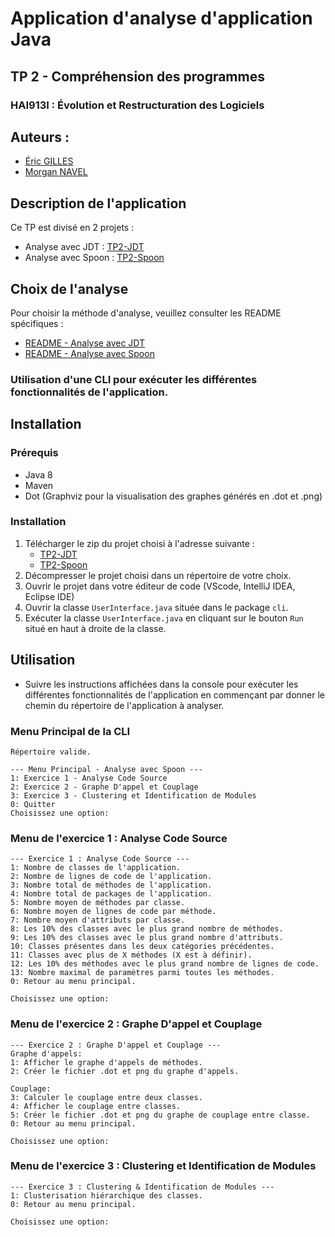 # Application d'analyse d'application Java

## TP 2 - Compréhension des programmes

### HAI913I : Évolution et Restructuration des Logiciels

## Auteurs :

- [Éric GILLES](https://github.com/eric-gilles)
- [Morgan NAVEL](https://github.com/MorganNavel)

## Description de l'application

Ce TP est divisé en 2 projets :

- Analyse avec JDT : [TP2-JDT](./TP2-JDT/)
- Analyse avec Spoon : [TP2-Spoon](./TP2-Spoon/)

## Choix de l'analyse

Pour choisir la méthode d'analyse, veuillez consulter les README spécifiques :

- [README - Analyse avec JDT](./TP2-JDT/Readme.md)
- [README - Analyse avec Spoon](./TP2-Spoon/Readme.md)

### Utilisation d'une CLI pour exécuter les différentes fonctionnalités de l'application.

## Installation

### Prérequis

- Java 8
- Maven
- Dot (Graphviz pour la visualisation des graphes générés en .dot et .png)

### Installation

1. Télécharger le zip du projet choisi à l'adresse suivante :
    - [TP2-JDT]([https://github.com/MorganNavel/HAI913I-Evo-Restructuration-Log/releases/download/TP2/HAI913I_TP2JDT_GILLES_NAVEL.zip])
    - [TP2-Spoon]([https://github.com/MorganNavel/HAI913I-Evo-Restructuration-Log/releases/download/TP2/HAI913I_TP2Spoon_GILLES_NAVEL.zip])
2. Décompresser le projet choisi dans un répertoire de votre choix.
3. Ouvrir le projet dans votre éditeur de code (VScode, IntelliJ IDEA, Eclipse IDE)
4. Ouvrir la classe `UserInterface.java` située dans le package `cli`.
5. Exécuter la classe `UserInterface.java` en cliquant sur le bouton `Run` situé en haut à droite de la classe.

## Utilisation

- Suivre les instructions affichées dans la console pour exécuter les différentes fonctionnalités de l'application en commençant par donner le chemin du répertoire de l'application à analyser.

### Menu Principal de la CLI

```shell
Répertoire valide.

--- Menu Principal - Analyse avec Spoon ---
1: Exercice 1 - Analyse Code Source
2: Exercice 2 - Graphe D'appel et Couplage
3: Exercice 3 - Clustering et Identification de Modules
0: Quitter
Choisissez une option:
```

### Menu de l'exercice 1 : Analyse Code Source

```shell
--- Exercice 1 : Analyse Code Source ---
1: Nombre de classes de l'application.
2: Nombre de lignes de code de l'application.
3: Nombre total de méthodes de l'application.
4: Nombre total de packages de l'application.
5: Nombre moyen de méthodes par classe.
6: Nombre moyen de lignes de code par méthode.
7: Nombre moyen d'attributs par classe.
8: Les 10% des classes avec le plus grand nombre de méthodes.
9: Les 10% des classes avec le plus grand nombre d'attributs.
10: Classes présentes dans les deux catégories précédentes.
11: Classes avec plus de X méthodes (X est à définir).
12: Les 10% des méthodes avec le plus grand nombre de lignes de code.
13: Nombre maximal de paramètres parmi toutes les méthodes.
0: Retour au menu principal.

Choisissez une option: 
```

### Menu de l'exercice 2 : Graphe D'appel et Couplage

```shell
--- Exercice 2 : Graphe D'appel et Couplage ---
Graphe d'appels:
1: Afficher le graphe d'appels de méthodes.
2: Créer le fichier .dot et png du graphe d'appels.

Couplage:
3: Calculer le couplage entre deux classes.
4: Afficher le couplage entre classes.
5: Créer le fichier .dot et png du graphe de couplage entre classe.
0: Retour au menu principal.

Choisissez une option: 
```

### Menu de l'exercice 3 : Clustering et Identification de Modules

```shell
--- Exercice 3 : Clustering & Identification de Modules ---
1: Clusterisation hiérarchique des classes.
0: Retour au menu principal.

Choisissez une option: 
```
